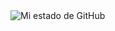 <img align="center" src="https://github-readme-stats.vercel.app/api?username=bichal&include_all_commits=true&count_private=true&show_icons=true&line_height=20&title_color=9494D8&icon_color=9494D8&text_color=FEFEFE&bg_color=9494D8,17062C,202975" alt="Mi estado de GitHub"/>
